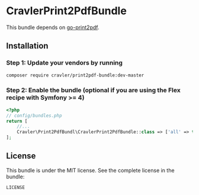 # CravlerPrint2PdfBundle

This bundle depends on [go-print2pdf](https://github.com/cravler/go-print2pdf).

## Installation

### Step 1: Update your vendors by running

``` bash
composer require cravler/print2pdf-bundle:dev-master
```

### Step 2: Enable the bundle (optional if you are using the Flex recipe with Symfony >= 4)

```php
<?php
// config/bundles.php
return [
    //...
    Cravler\Print2PdfBundl\CravlerPrint2PdfBundle::class => ['all' => true],
];
```

## License

This bundle is under the MIT license. See the complete license in the bundle:

```
LICENSE
```